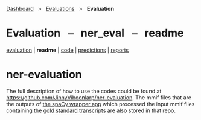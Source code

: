 [Dashboard](../../index.md)  &nbsp; > &nbsp; [Evaluations](../index.md)  &nbsp; > &nbsp; **Evaluation** 

# Evaluation &nbsp; ⎯ &nbsp; ner_eval &nbsp; ⎯ &nbsp; readme

[evaluation](index.md) | **readme** | [code](code.md) | [predictions](predictions/index.md) | [reports](reports/index.md) 

# ner-evaluation

The full description of how to use the codes could be found at https://github.com/JinnyViboonlarp/ner-evaluation. The mmif files that are the outputs of [the spaCy wrapper app](https://github.com/clamsproject/app-spacy-wrapper) which processed the input mmif files containing the [gold standard transcripts](https://github.com/clamsproject/clams-aapb-annotations/tree/main/golds/ner/2022-jun-namedentity) are also stored in that repo.